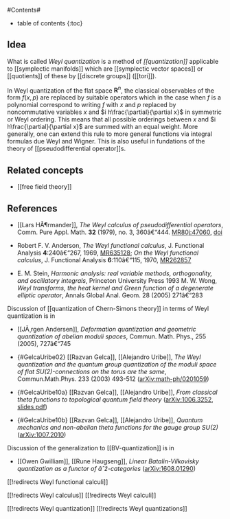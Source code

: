 
#Contents#
* table of contents
{:toc}

## Idea

What is called _Weyl quantization_ is a method of _[[quantization]]_ applicable to [[symplectic manifolds]] which are [[symplectic vector spaces]] or [[quotients]] of these by [[discrete groups]] ([[tori]]).

In Weyl quantization of the flat space $\mathbf{R}^n$, the classical observables of the form $f(x,p)$ are replaced by suitable operators which in the case when $f$ is a polynomial correspond to writing $f$ with $x$ and $p$ replaced by noncommutative variables $x$ and $i h\frac{\partial}{\partial x}$
in symmetric or Weyl ordering. This means that all possible orderings between $x$ and $i h\frac{\partial}{\partial x}$ are summed with an equal weight. More generally, one can extend this rule to more general functions via integral formulas due Weyl and Wigner. This is also useful in fundations of the theory of [[pseudodifferential operator]]s. 

## Related concepts

* [[free field theory]]


## References

* [[Lars HÃ¶rmander]], _The Weyl calculus of pseudodifferential operators_, Comm. Pure Appl. Math. __32__ (1979), no. 3, 360â€“444. [MR80j:47060](http://www.ams.org/mathscinet-getitem?mr=517939), [doi](http://dx.doi.org/10.1002/cpa.3160320304)

* Robert F. V. Anderson, _The Weyl functional calculus_, J. Functional Analysis __4__:240â€“267, 1969, [MR635128](http://www.ams.org/mathscinet-getitem?mr=635128); _On the Weyl functional calculus_, J. Functional Analysis __6__:110â€“115, 1970, [MR262857](http://www.ams.org/mathscinet-getitem?mr=262857)
* E. M. Stein, _Harmonic analysis: real variable methods, orthogonality,
and oscillatory integrals_, Princeton University Press 1993
M. W. Wong, _Weyl transforms, the heat kernel and Green function of
a degenerate elliptic operator_, Annals Global Anal. Geom. 28 (2005) 271â€“283

Discussion of [[quantization of Chern-Simons theory]] in terms of Weyl quantization is in

* [[JÃ¸rgen Andersen]], _Deformation quantization and geometric quantization of abelian moduli spaces_, Commun. Math. Phys., 255 (2005), 727â€“745

* {#GelcaUribe02} [[Razvan Gelca]], [[Alejandro Uribe]], _The Weyl quantization and the quantum group quantization of the moduli space of flat SU(2)-connections on the torus are the same_, 	Commun.Math.Phys. 233 (2003) 493-512 ([arXiv:math-ph/0201059](http://arxiv.org/abs/math-ph/0201059))

* {#GelcaUribe10a} [[Razvan Gelca]], [[Alejandro Uribe]], _From classical theta functions to topological quantum field theory_  ([arXiv:1006.3252](http://arxiv.org/abs/1006.3252), [slides pdf](http://www.math.ttu.edu/~rgelca/berk.pdf))

* {#GelcaUribe10b} [[Razvan Gelca]], [[Alejandro Uribe]], _Quantum mechanics and non-abelian theta functions for the gauge group $SU(2)$_ ([arXiv:1007.2010](http://arxiv.org/abs/1007.2010))

Discussion of the generalization to [[BV-quantization]] is in

* [[Owen Gwilliam]], [[Rune Haugseng]], _Linear Batalin-Vilkovisky quantization as a functor of âˆž-categories_ ([arXiv:1608.01290](https://arxiv.org/abs/1608.01290))

[[!redirects Weyl functional calculi]]

[[!redirects Weyl calculus]]
[[!redirects Weyl calculi]]

[[!redirects Weyl quantization]]
[[!redirects Weyl quantizations]]